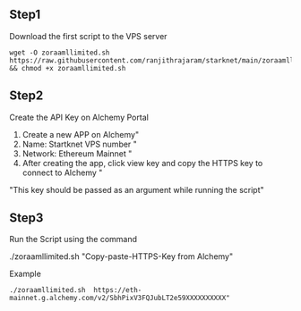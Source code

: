 
## Step1

Download the first script to the VPS server

~~~
wget -O zoraamllimited.sh https://raw.githubusercontent.com/ranjithrajaram/starknet/main/zoraamllimited.sh && chmod +x zoraamllimited.sh
~~~

## Step2

Create the API Key on Alchemy Portal

1. Create a new APP on Alchemy" 
2. Name: Startknet VPS number "
3.  Network: Ethereum Mainnet "
4.  After creating the app, click view key and copy the HTTPS key to connect to Alchemy "

"This key should be passed as an argument while running the script"

## Step3

Run the Script using the command

./zoraamllimited.sh  "Copy-paste-HTTPS-Key from Alchemy"

Example
~~~
./zoraamllimited.sh  https://eth-mainnet.g.alchemy.com/v2/SbhPixV3FQJubLT2e59XXXXXXXXXX"
~~~
